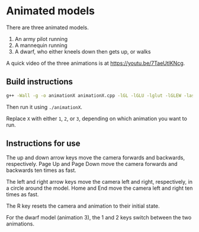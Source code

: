 # Animated models

There are three animated models.

1. An army pilot running
2. A mannequin running
3. A dwarf, who either kneels down then gets up, or walks

A quick video of the three animations is at https://youtu.be/7TaeUtlKNcg.

## Build instructions

```bash
g++ -Wall -g -o animationX animationX.cpp -lGL -lGLU -lglut -lGLEW -lassimp -lIL -ILU
```

Then run it using `./animationX`.

Replace `X` with either `1`, `2`, or `3`, depending on which animation you want to run.

## Instructions for use

The up and down arrow keys move the camera forwards and backwards, respectively.
Page Up and Page Down move the camera forwards and backwards ten times as fast.

The left and right arrow keys move the camera left and right, respectively, in a circle around the model.
Home and End move the camera left and right ten times as fast.

The R key resets the camera and animation to their initial state.

For the dwarf model (animation 3), the 1 and 2 keys switch between the two animations.
